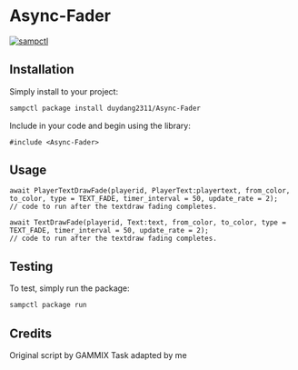 # Async-Fader

[![sampctl](https://img.shields.io/badge/sampctl-Async--Fader-2f2f2f.svg?style=for-the-badge)](https://github.com/duydang2311/Async-Fader)

<!--
Short description of your library, why it's useful, some examples, pictures or
videos. Link to your forum release thread too.

Remember: You can use "forumfmt" to convert this readme to forum BBCode!

What the sections below should be used for:

`## Installation`: Leave this section un-edited unless you have some specific
additional installation procedure.

`## Testing`: Whether your library is tested with a simple `main()` and `print`,
unit-tested, or demonstrated via prompting the player to connect, you should
include some basic information for users to try out your code in some way.

And finally, maintaining your version number`:

* Follow [Semantic Versioning](https://semver.org/)
* When you release a new version, update `VERSION` and `git tag` it
* Versioning is important for sampctl to use the version control features

Happy Pawning!
-->

## Installation

Simply install to your project:

```bash
sampctl package install duydang2311/Async-Fader
```

Include in your code and begin using the library:

```pawn
#include <Async-Fader>
```

## Usage

<!--
Write your code documentation or examples here. If your library is documented in
the source code, direct users there. If not, list your API and describe it well
in this section. If your library is passive and has no API, simply omit this
section.
-->

```pawn
await PlayerTextDrawFade(playerid, PlayerText:playertext, from_color, to_color, type = TEXT_FADE, timer_interval = 50, update_rate = 2);
// code to run after the textdraw fading completes.

await TextDrawFade(playerid, Text:text, from_color, to_color, type = TEXT_FADE, timer_interval = 50, update_rate = 2);
// code to run after the textdraw fading completes.
```

## Testing

<!--
Depending on whether your package is tested via in-game "demo tests" or
y_testing unit-tests, you should indicate to readers what to expect below here.
-->

To test, simply run the package:

```bash
sampctl package run
```

## Credits

Original script by GAMMIX
Task adapted by me
